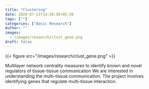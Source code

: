 ```yaml
---
title: "Clustering"
date: 2020-07-21T14:38:56+05:30
tags: [""]
categories: ["Basic Research"]
Author: ""
images:
  - /images/research/clust_gene.png
draft: false
---
```


{{< figure src="/images/research/clust_gene.png" >}}


Multilayer network centrality measures to identify known and novel regulators of tissue-tissue communication
We are interested in understanding the multi-tissue communication. The project involves identifying genes that regulate multi-tissue interaction.